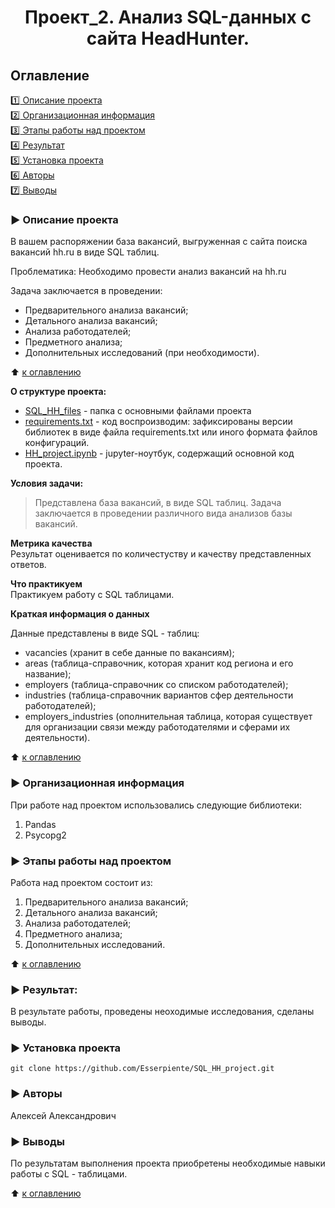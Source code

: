 
# <center> Проект_2. Анализ SQL-данных с сайта HeadHunter.</center>

## Оглавление  
[:one: Описание проекта](#arrow_forward-описание-проекта)  
[:two: Организационная информация](#arrow_forward-организационная-информация)  
[:three: Этапы работы над проектом](#arrow_forward-этапы-работы-над-проектом)  
[:four: Результат](#arrow_forward-результат)        
[:five: Установка проекта](#arrow_forward-установка-проекта)   
[:six: Авторы](#arrow_forward-авторы)  
[:seven: Выводы](#arrow_forward-выводы)  


### :arrow_forward: Описание проекта    
В вашем распоряжении база вакансий, выгруженная с сайта поиска вакансий hh.ru в виде SQL таблиц.

Проблематика: Необходимо провести анализ вакансий на hh.ru

Задача заключается в проведении:
- Предварительного анализа вакансий;
- Детального анализа вакансий;
- Анализа работодателей;
- Предметного анализа;
- Дополнительных исследований (при необходимости). 

:arrow_up: [к оглавлению](#оглавление)

**О структуре проекта:**
* [SQL_HH_files](/SQL_HH_files/) - папка с основными файлами проекта
* [requirements.txt](/SQL_HH_files/requirements.txt) - код воспроизводим: зафиксированы версии библиотек в виде файла requirements.txt или иного формата файлов конфигураций.
* [HH_project.ipynb](/SQL_HH_files/Project_2_HH_SQL.ipynb) - jupyter-ноутбук, содержащий основной код проекта.

**Условия задачи:**  
> Представлена база вакансий, в виде SQL таблиц. Задача заключается в проведении различного вида анализов базы вакансий.

**Метрика качества**     
Результат оценивается по количестуству и качеству представленных ответов.

**Что практикуем**     
Практикуем работу с SQL таблицами.


**Краткая информация о данных**

Данные представлены в виде SQL - таблиц:
- vacancies (хранит в себе данные по вакансиям);
- areas (таблица-справочник, которая хранит код региона и его название);
- employers (таблица-справочник со списком работодателей);
- industries (таблица-справочник вариантов сфер деятельности работодателей);
- employers_industries (ополнительная таблица, которая существует для организации связи между работодателями и сферами их деятельности).
  
:arrow_up: [к оглавлению](#оглавление)

### :arrow_forward: Организационная информация

При работе над проектом использовались следующие библиотеки:
1. Pandas
2. Psycopg2

### :arrow_forward: Этапы работы над проектом  

Работа над проектом состоит из:

1. Предварительного анализа вакансий;
2. Детального анализа вакансий;
3. Анализа работодателей;
4. Предметного анализа;
5. Дополнительных исследований. 

:arrow_up: [к оглавлению](#оглавление)


### :arrow_forward: Результат:  

В результате работы, проведены неоходимые исследования, сделаны выводы.

### :arrow_forward: Установка проекта

```
git clone https://github.com/Esserpiente/SQL_HH_project.git
```

### :arrow_forward: Авторы
 
 Алексей Александрович

### :arrow_forward: Выводы

По результатам выполнения проекта приобретены необходимые навыки работы с SQL - таблицами.

:arrow_up: [к оглавлению](#оглавление)